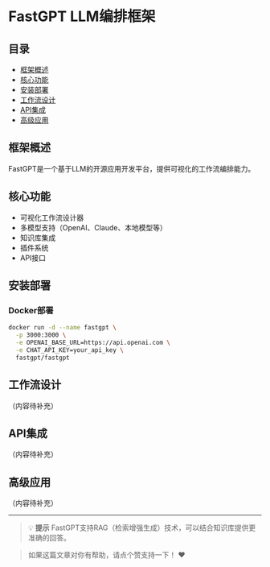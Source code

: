 # FastGPT LLM编排框架

## 目录
- [框架概述](#框架概述)
- [核心功能](#核心功能)
- [安装部署](#安装部署)
- [工作流设计](#工作流设计)
- [API集成](#api集成)
- [高级应用](#高级应用)

## 框架概述

FastGPT是一个基于LLM的开源应用开发平台，提供可视化的工作流编排能力。

## 核心功能

- 可视化工作流设计器
- 多模型支持（OpenAI、Claude、本地模型等）
- 知识库集成
- 插件系统
- API接口

## 安装部署

### Docker部署
```bash
docker run -d --name fastgpt \
  -p 3000:3000 \
  -e OPENAI_BASE_URL=https://api.openai.com \
  -e CHAT_API_KEY=your_api_key \
  fastgpt/fastgpt
```

## 工作流设计

（内容待补充）

## API集成

（内容待补充）

## 高级应用

（内容待补充）

---

> 💡 **提示**
> FastGPT支持RAG（检索增强生成）技术，可以结合知识库提供更准确的回答。

> 如果这篇文章对你有帮助，请点个赞支持一下！ ❤️